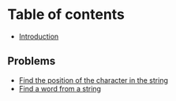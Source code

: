 # Table of contents

* [Introduction](README.md)

## Problems

* [Find the position of the character  in the string](problems/find-the-position-of-the-character-in-the-string.md)
* [Find a word from a string](problems/find-a-word-from-a-string.md)

